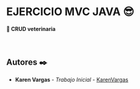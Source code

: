<h1>EJERCICIO MVC JAVA 😎 </h1>
<h4>🌼 CRUD veterinaria</h4><br>

## Autores ✒️

- **Karen Vargas** - _Trabajo Inicial_ - [KarenVargas](https://github.com/Karen11Vargas)
